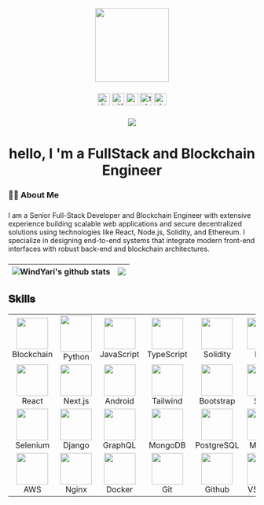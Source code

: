 <div align="center">
  <img height="150" src="https://media.giphy.com/media/M9gbBd9nbDrOTu1Mqx/giphy.gif"  />
</div>

###

<div align="center">
  <img src="https://img.shields.io/static/v1?message=Discord&logo=discord&label=&color=7289DA&logoColor=white&labelColor=&style=for-the-badge" height="25" alt="discord logo"  />
  <img src="https://img.shields.io/static/v1?message=GitLab&logo=gitlab&label=&color=FC6D26&logoColor=white&labelColor=&style=for-the-badge" height="25" alt="gitlab logo"  />
  <img src="https://img.shields.io/static/v1?message=Gmail&logo=gmail&label=&color=D14836&logoColor=white&labelColor=&style=for-the-badge" height="25" alt="gmail logo"  />
  <img src="https://img.shields.io/static/v1?message=Telegram&logo=telegram&label=&color=2CA5E0&logoColor=white&labelColor=&style=for-the-badge" height="25" alt="telegram logo"  />
  <img src="https://img.shields.io/static/v1?message=Slack&logo=slack&label=&color=4A154B&logoColor=white&labelColor=&style=for-the-badge" height="25" alt="slack logo"  />
</div>

###

<div align="center">
  <img src="https://visitor-badge.laobi.icu/badge?page_id=Isaac-Laurent.Isaac-Laurent&left_color=darkkhaki"  />
</div>

###

<h1 align="center">hello, I 'm a FullStack and Blockchain Engineer</h1>

###

<h3 align="left">👩‍💻  About Me</h3>

###

<p align="left">I am a Senior Full-Stack Developer and Blockchain Engineer with extensive experience building scalable web applications and secure decentralized solutions using technologies like React, Node.js, Solidity, and Ethereum. I specialize in designing end-to-end systems that integrate modern front-end interfaces with robust back-end and blockchain architectures.</p>


###
| <img align="center" src="https://github-readme-stats.vercel.app/api?username=WindYari&show_icons=true&include_all_commits=true&hide_border=true&rank_icon=github&theme=default" alt="WindYari's github stats" /> | <img align="center" src="https://github-readme-stats.vercel.app/api/top-langs/?username=WindYari&layout=compact&hide_border=true" /> |
| ------------- | ------------- |

###

<h2 font-weight="bold">𝐒𝐤𝐢𝐥𝐥𝐬</h2>
<table align="center">
    <tr>
          <td align="center" width="100"><img src="https://cdn.iconscout.com/icon/free/png-64/free-blockchain-4502244-3729699.png" width="64" height="64">Blockchain</td>
          <td align="center" width="100"><img src="https://techstack-generator.vercel.app/python-icon.svg" width="64" height="74">Python</td>
          <td align="center" width="100"><img src="https://techstack-generator.vercel.app/js-icon.svg" width="64" height="64">JavaScript</td>
          <td align="center" width="100"><img src="https://techstack-generator.vercel.app/ts-icon.svg" width="64" height="64">TypeScript</td>
          <td align="center" width="100"><img src="https://cdn.iconscout.com/icon/free/png-64/free-solidity-11796990-9632843.png" width="64" height="64">Solidity</td>
          <td align="center" width="100"><img src="https://skillicons.dev/icons?i=rust" width="64" height="64">Rust</td>
     </tr>
    <tr>
          <td align="center" width="100"><img src="https://techstack-generator.vercel.app/react-icon.svg" width="64" height="64">React</td>
          <td align="center" width="100"><img src="https://skillicons.dev/icons?i=nextjs" width="64" height="64">Next.js</td>
          <td align="center" width="100"><img src="https://cdn.iconscout.com/icon/free/png-64/free-android-247-1175275.png" width="64" height="64">Android</td>
          <td align="center" width="100"><img src="https://skillicons.dev/icons?i=tailwind" width="64" height="64">Tailwind</td>
          <td align="center" width="100"><img src="https://skillicons.dev/icons?i=bootstrap" width="64" height="64">Bootstrap</td>
          <td align="center" width="100"><img src="https://cdn.iconscout.com/icon/free/png-128/sass-13-1175092.png" width="64" height="64">Sass</td>
    </tr>
      <tr>        
          <td align="center" width="100"><img src="https://skillicons.dev/icons?i=selenium" width="64" height="64">Selenium</td>
          <td align="center" width="100"><img src="https://techstack-generator.vercel.app/django-icon.svg" width="64" height="64">Django</td>
          <td align="center" width="100"><img src="https://techstack-generator.vercel.app/graphql-icon.svg" width="64" height="64">GraphQL</td>
          <td align="center" width="100"><img src="https://skillicons.dev/icons?i=mongodb" width="64" height="64">MongoDB</td>
          <td align="center" width="100"><img src="https://skillicons.dev/icons?i=postgres" width="64" height="64">PostgreSQL</td>
          <td align="center" width="100"><img src="https://techstack-generator.vercel.app/mysql-icon.svg" width="64" height="64">MySQL</td>
     </tr>
      <tr>
          <td align="center" width="100"><img src="https://techstack-generator.vercel.app/aws-icon.svg" width="64" height="64">AWS</td>
          <td align="center" width="100"><img src="https://techstack-generator.vercel.app/nginx-icon.svg" width="64" height="64">Nginx</td>
          <td align="center" width="100"><img src="https://techstack-generator.vercel.app/docker-icon.svg" width="64" height="64">Docker</td>
          <td align="center" width="100"><img src="https://user-images.githubusercontent.com/25181517/192108372-f71d70ac-7ae6-4c0d-8395-51d8870c2ef0.png" width="64" height="64">Git</td>
          <td align="center" width="100"><img src="https://techstack-generator.vercel.app/github-icon.svg" width="64" height="64">Github</td>
          <td align="center" width="100"><img src="https://cdn.iconscout.com/icon/free/png-64/visualstudio-1-1174964.png" width="64" height="64">VSCode</td>
     </tr>
  </table>



